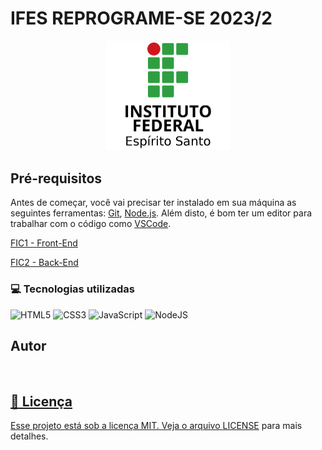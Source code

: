# IFES REPROGRAME-SE 2023/2

<div align="center">
<img width="200" alt="Logo ifes" title="logo-ifes" src="assets/logo.png" />
</div>

## Pré-requisitos

Antes de começar, você vai precisar ter instalado em sua máquina as seguintes ferramentas:
[Git](https://git-scm.com), [Node.js](https://nodejs.org/en/).
Além disto, é bom ter um editor para trabalhar com o código como [VSCode](https://code.visualstudio.com/).

[FIC1 - Front-End]()

[FIC2 - Back-End](./Back-End/)

### 💻 Tecnologias utilizadas

![HTML5](https://img.shields.io/badge/html5-%23E34F26.svg?style=for-the-badge&logo=html5&logoColor=white)
![CSS3](https://img.shields.io/badge/css3-%231572B6.svg?style=for-the-badge&logo=css3&logoColor=white)
![JavaScript](https://img.shields.io/badge/javascript-%23323330.svg?style=for-the-badge&logo=javascript&logoColor=%23F7DF1E)
![NodeJS](https://img.shields.io/badge/node.js-6DA55F?style=for-the-badge&logo=node.js&logoColor=white)

## Autor

<a href="https://OctavioDelpupo.github.io/">
 <img style="border-radius: 30;" src="https://octaviodelpupo.github.io/assets/images/octavio.jpg" width="100px;" alt=""/> 
 <br />

## 📕 Licença

Esse projeto está sob a licença MIT. Veja o arquivo [LICENSE](https://github.com/OctavioDelpupo/IFES-JAVASCRIPT-2023-2/blob/main/LICENSE) para mais detalhes.

